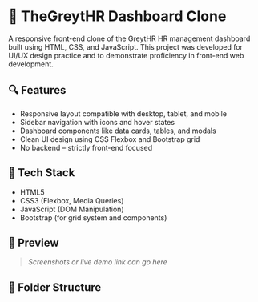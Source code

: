 # 🧩 TheGreytHR Dashboard Clone

A responsive front-end clone of the GreytHR HR management dashboard built using HTML, CSS, and JavaScript. This project was developed for UI/UX design practice and to demonstrate proficiency in front-end web development.

## 🔍 Features

- Responsive layout compatible with desktop, tablet, and mobile
- Sidebar navigation with icons and hover states
- Dashboard components like data cards, tables, and modals
- Clean UI design using CSS Flexbox and Bootstrap grid
- No backend – strictly front-end focused

## 🚀 Tech Stack

- HTML5
- CSS3 (Flexbox, Media Queries)
- JavaScript (DOM Manipulation)
- Bootstrap (for grid system and components)

## 📸 Preview

> _Screenshots or live demo link can go here_

## 📁 Folder Structure


